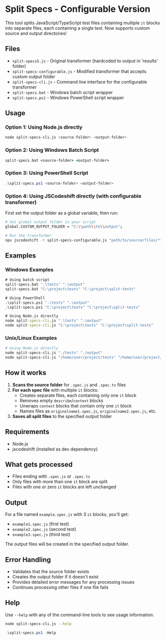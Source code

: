 # Split Specs - Configurable Version

This tool splits JavaScript/TypeScript test files containing multiple `it` blocks into separate files, each containing a single test. Now supports custom source and output directories!

## Files

- `split-specs5.js` - Original transformer (hardcoded to output in 'results' folder)
- `split-specs-configurable.js` - Modified transformer that accepts custom output folder
- `split-specs-cli.js` - Command line interface for the configurable transformer
- `split-specs.bat` - Windows batch script wrapper
- `split-specs.ps1` - Windows PowerShell script wrapper

## Usage

### Option 1: Using Node.js directly

```bash
node split-specs-cli.js <source-folder> <output-folder>
```

### Option 2: Using Windows Batch Script

```cmd
split-specs.bat <source-folder> <output-folder>
```

### Option 3: Using PowerShell Script

```powershell
.\split-specs.ps1 <source-folder> <output-folder>
```

### Option 4: Using JSCodeshift directly (with configurable transformer)

First set the output folder as a global variable, then run:

```bash
# Set global output folder in your script
global.CUSTOM_OUTPUT_FOLDER = "C:\\path\\to\\output";

# Run the transformer
npx jscodeshift -t split-specs-configurable.js "path/to/source/files/**/*.spec.js"
```

## Examples

### Windows Examples

```cmd
# Using batch script
split-specs.bat ".\tests" ".\output"
split-specs.bat "C:\project\tests" "C:\project\split-tests"

# Using PowerShell
.\split-specs.ps1 ".\tests" ".\output"
.\split-specs.ps1 "C:\project\tests" "C:\project\split-tests"

# Using Node.js directly
node split-specs-cli.js ".\tests" ".\output"
node split-specs-cli.js "C:\project\tests" "C:\project\split-tests"
```

### Unix/Linux Examples

```bash
# Using Node.js directly
node split-specs-cli.js "./tests" "./output"
node split-specs-cli.js "/home/user/project/tests" "/home/user/project/split-tests"
```

## How it works

1. **Scans the source folder** for `.spec.js` and `.spec.ts` files
2. **For each spec file** with multiple `it` blocks:
   - Creates separate files, each containing only one `it` block
   - Removes empty `describe`/`context` blocks
   - Unwraps `context` blocks that contain only one `it` block
   - Names files as `originalname1.spec.js`, `originalname2.spec.js`, etc.
3. **Saves all split files** to the specified output folder

## Requirements

- Node.js
- jscodeshift (installed as dev dependency)

## What gets processed

- Files ending with `.spec.js` or `.spec.ts`
- Only files with more than one `it` block are split
- Files with one or zero `it` blocks are left unchanged

## Output

For a file named `example.spec.js` with 3 `it` blocks, you'll get:
- `example1.spec.js` (first test)
- `example2.spec.js` (second test)  
- `example3.spec.js` (third test)

The output files will be created in the specified output folder.

## Error Handling

- Validates that the source folder exists
- Creates the output folder if it doesn't exist
- Provides detailed error messages for any processing issues
- Continues processing other files if one file fails

## Help

Use `--help` with any of the command-line tools to see usage information:

```bash
node split-specs-cli.js --help
```

```powershell
.\split-specs.ps1 -Help
```
